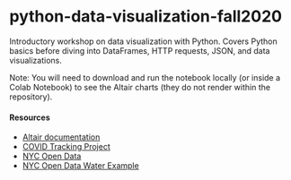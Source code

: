 # python-data-visualization-fall2020
Introductory workshop on data visualization with Python. Covers Python basics before diving into DataFrames, HTTP requests, JSON, and data visualizations.

Note: You will need to download and run the notebook locally (or inside a Colab Notebook) to see the Altair charts (they do not render within the repository). 

#### Resources

- [Altair documentation](https://altair-viz.github.io/index.html)
- [COVID Tracking Project](https://covidtracking.com/)
- [NYC Open Data](https://opendata.cityofnewyork.us/)
- [NYC Open Data Water Example](https://data.cityofnewyork.us/Environment/Water-Consumption-In-The-New-York-City/ia2d-e54m)
